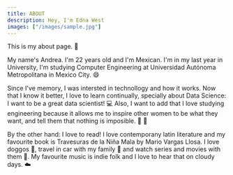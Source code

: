 ```yaml
---
title: ABOUT
description: Hey, I'm Edna West
images: ["/images/sample.jpg"]
---
```



This is my about page. :wave:

My name's Andrea. I'm 22 years old and I'm Mexican. I'm in my last year in University, I'm studying Computer Engineering at Universidad Autónoma Metropolitana in Mexico City. :smile: 

Since I've memory, I was intersted in technollogy and how it works. Now that I know it better, I love to learn continually, specially about Data Science: I want to be a great data scientist!  :computer:
Also, I want to add that I love studying engineering because it allows me to inspire other women to be what they want, and tell them that nothing is imposible. :woman: :purple_heart:

By the other hand:
I love to read! I love contemporany latin literature and my favourite book is Travesuras de la Niña Mala by  Mario Vargas Llosa. I love doggos :dog:, travel in car with my family :car: and watch series and movies with them :popcorn:. My favourite music is indie folk and I love to hear that on cloudy days. :cloud:

